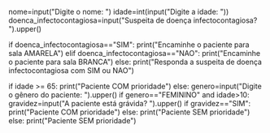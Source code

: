 

nome=input("Digite o nome: ")
idade=int(input("Digite a idade: "))
doenca_infectocontagiosa=input("Suspeita de doença infectocontagiosa? ").upper()


if doenca_infectocontagiosa=="SIM":
    print("Encaminhe o paciente para sala AMARELA")
elif doenca_infectocontagiosa=="NAO":
    print("Encaminhe o paciente para sala BRANCA")
else:
    print("Responda a suspeita de doença infectocontagiosa com SIM ou NAO")


if idade >= 65:
    print("Paciente COM prioridade")
else:
    genero=input("Digite o gênero do paciente: ").upper()
    if genero=="FEMININO" and idade>10:
        gravidez=input("A paciente está grávida? ").upper()
        if gravidez=="SIM":
            print("Paciente COM prioridade")
        else:
            print("Paciente SEM prioridade")
    else:
        print("Paciente SEM prioridade")
